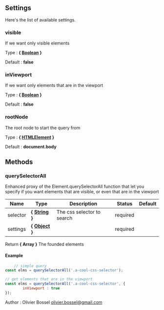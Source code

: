 ## Settings

Here's the list of available settings.

### visible

If we want only visible elements

Type : **{ [Boolean](https://developer.mozilla.org/fr/docs/Web/JavaScript/Reference/Objets_globaux/Boolean) }**

Default : **false**


### inViewport

If we want only elements that are in the viewport

Type : **{ [Boolean](https://developer.mozilla.org/fr/docs/Web/JavaScript/Reference/Objets_globaux/Boolean) }**

Default : **false**


### rootNode

The root node to start the query from

Type : **{ [HTMLElement](https://developer.mozilla.org/fr/docs/Web/API/HTMLElement) }**

Default : **document.body**



## Methods


### querySelectorAll

Enhanced proxy of the Element.querySelectorAll function that let you specify
if you want elements that are visible, or even that are in the viewport



Name  |  Type  |  Description  |  Status  |  Default
------------  |  ------------  |  ------------  |  ------------  |  ------------
selector  |  **{ [String](https://developer.mozilla.org/fr/docs/Web/JavaScript/Reference/Objets_globaux/String) }**  |  The css selector to search  |  required  |
settings  |  **{ [Object](https://developer.mozilla.org/fr/docs/Web/JavaScript/Reference/Objets_globaux/Object) }**  |    |  required  |

Return **{ Array<HTMLElement> }** The founded elements

#### Example
```js
	// simple query
const elms = querySelectorAll('.a-cool-css-selector');

// get elements that are in the viewport
const elms = querySelectorAll('.a-cool-css-selector', {
		inViewport : true
});
```
Author : Olivier Bossel <olivier.bossel@gmail.com>
